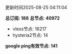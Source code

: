 更新时间2025-08-25 04:11:04

**总订阅: 188**
**总节点: 40972**
- vless节点: 16217
- hysteria2节点: 14

**google ping有效节点: 141**
